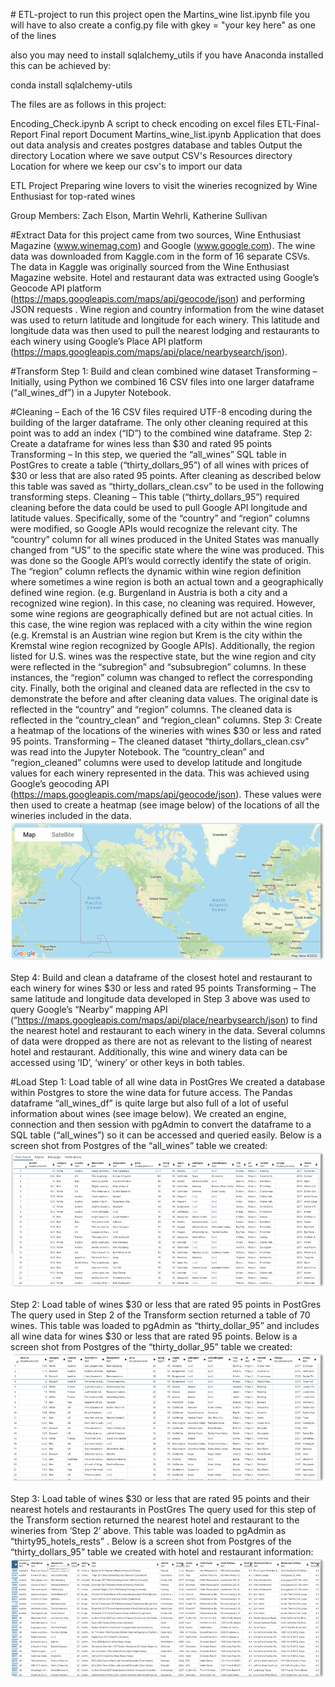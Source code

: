 ﻿﻿# ETL-project
to run this project 
open the Martins_wine list.ipynb file
you will have to also create a config.py file with 
gkey = "your key here" as one of the lines


also you may need to install sqlalchemy_utils
if you have Anaconda installed this can be achieved by:

conda install sqlalchemy-utils

The files are as follows in this project:

Encoding_Check.ipynb                      A script to check encoding on excel files
ETL-Final-Report                               Final report Document 
Martins_wine_list.ipynb                     Application that does out data analysis and creates postgres database and tables
Output the directory                         Location where we save output CSV's
Resources directory                          Location for where we keep our csv's to import our data


ETL Project	
Preparing wine lovers to visit the wineries recognized by Wine Enthusiast for top-rated wines

Group Members: Zach Elson, Martin Wehrli, Katherine Sullivan

#Extract
Data for this project came from two sources, Wine Enthusiast Magazine (www.winemag.com) and Google (www.google.com).  The wine data was downloaded from Kaggle.com in the form of 16 separate CSVs.  The data in Kaggle was originally sourced from the Wine Enthusiast Magazine website. 
Hotel and restaurant data was extracted using Google’s Geocode API platform (https://maps.googleapis.com/maps/api/geocode/json) and performing JSON requests .  Wine region and country information from the wine dataset was used to return latitude and longitude for each winery.  This latitude and longitude data was then used to pull the nearest lodging and restaurants to each winery using Google’s Place API platform (https://maps.googleapis.com/maps/api/place/nearbysearch/json).

#Transform
Step 1: Build and clean combined wine dataset
Transforming – Initially, using Python we combined 16 CSV files into one larger dataframe (“all_wines_df”) in a Jupyter Notebook.

#Cleaning – Each of the 16 CSV files required UTF-8 encoding during the building of the larger dataframe.  The only other cleaning required at this point was to add an index (“ID”) to the combined wine dataframe.
Step 2: Create a dataframe for wines less than $30 and rated 95 points
Transforming – In this step, we queried the “all_wines” SQL table in PostGres to create a table (“thirty_dollars_95”) of all wines with prices of $30 or less that are also rated 95 points.  After cleaning as described below this table was saved as “thirty_dollars_clean.csv” to be used in the following transforming steps.
Cleaning – This table (“thirty_dollars_95”) required cleaning before the data could be used to pull Google API longitude and latitude values.  Specifically, some of the “country” and “region” columns were modified, so Google APIs would recognize the relevant city.
The “country” column for all wines produced in the United States was manually changed from “US” to  the specific state where the wine was produced. This was done so the Google API’s would correctly identify the state of origin.
The “region” column reflects the dynamic within wine region definition where sometimes a wine region is both an actual town and a geographically defined wine region. (e.g. Burgenland in Austria is both a city and a recognized wine region). In this case, no cleaning was required. However, some wine regions are geographically defined but are not actual cities. In this case, the wine region was replaced with a city within the wine region (e.g. Kremstal is an Austrian wine region but Krem is the city within the Kremstal wine region recognized by Google APIs). 
Additionally, the region listed for U.S. wines was the respective state, but the wine region and city were reflected in the “subregion” and “subsubregion” columns. In these instances, the “region” column was changed to reflect the corresponding city.
Finally, both the original and cleaned data are reflected in the csv to demonstrate the before and after cleaning data values. The original date is reflected in the “country” and “region” columns. The cleaned data is reflected in the “country_clean” and “region_clean” columns.
Step 3: Create a heatmap of the locations of the wineries with wines $30 or less and rated 95 points.
Transforming – The cleaned dataset “thirty_dollars_clean.csv” was read into the Jupyter Notebook.  The “country_clean” and “region_cleaned” columns were used to develop latitude and longitude values for each winery represented in the data.  This was achieved using Google’s geocoding API (https://maps.googleapis.com/maps/api/geocode/json).  These values were then used to create a heatmap (see image below) of the locations of all the wineries included in the data.
![alt text](https://github.com/zelson71/ETL-project/blob/master/Images/Image1.png)
 
Step 4: Build and clean a dataframe of the closest hotel and restaurant to each winery for wines $30 or less and rated 95 points
Transforming – The same latitude and longitude data developed in Step 3 above was used to query Google’s “Nearby” mapping API (“https://maps.googleapis.com/maps/api/place/nearbysearch/json) to find the nearest hotel and restaurant to each winery in the data.  Several columns of data were dropped as there are not as relevant to the listing of nearest hotel and restaurant.  Additionally, this wine and winery data can be accessed using ‘ID’, ‘winery’ or other keys in both tables.

#Load
Step 1: Load table of all wine data in PostGres
We created a database within Postgres to store the wine data for future access. The Pandas dataframe “all_wines_df” is quite large but also full of a lot of useful information about wines (see image below).  We created an engine, connection and then session with pgAdmin to convert the dataframe to a SQL table (“all_wines”) so it can be accessed and queried easily.   Below is a screen shot from Postgres of the “all_wines” table we created:
![alt text](https://github.com/zelson71/ETL-project/blob/master/Images/Image2.png)

Step 2: Load table of wines $30 or less that are rated 95 points in PostGres
The query used in Step 2 of the Transform section returned a table of 70 wines.  This table was loaded to pgAdmin as “thirty_dollar_95” and includes all wine data for wines $30 or less that are rated 95 points. Below is a screen shot from Postgres of the “thirty_dollar_95” table we created:
![alt text](https://github.com/zelson71/ETL-project/blob/master/Images/Image3.png)
 
Step 3: Load table of wines $30 or less that are rated 95 points and their nearest hotels and restaurants in PostGres
The query used for this step of the Transform section returned the nearest hotel and restaurant to the wineries from ‘Step 2’ above.  This table was loaded to pgAdmin as “thirty95_hotels_rests” . Below is a screen shot from Postgres of the “thirty_dollars_95” table we created with hotel and restaurant information:
![alt text](https://github.com/zelson71/ETL-project/blob/master/Images/Image4.png)
